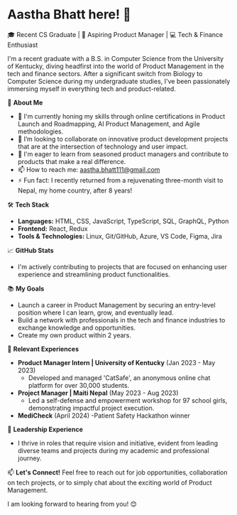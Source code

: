 # Aastha Bhatt here! 👋

🎓 Recent CS Graduate | 🌟 Aspiring Product Manager | 💻 Tech & Finance Enthusiast

I'm a recent graduate with a B.S. in Computer Science from the University of Kentucky, diving headfirst into the world of Product Management in the tech and finance sectors. After a significant switch from Biology to Computer Science during my undergraduate studies, I've been passionately immersing myself in everything tech and product-related.

🚀 **About Me**
- 🌱 I'm currently honing my skills through online certifications in Product Launch and Roadmapping, AI Product Management, and Agile methodologies.
- 👯 I’m looking to collaborate on innovative product development projects that are at the intersection of technology and user impact.
- 🤔 I'm eager to learn from seasoned product managers and contribute to products that make a real difference.
- 📫 How to reach me: [aastha.bhatt111@gmail.com](mailto:aastha.bhatt111@gmail.com)
- ⚡ Fun fact: I recently returned from a rejuvenating three-month visit to Nepal, my home country, after 8 years!

🛠 **Tech Stack**
- **Languages:** HTML, CSS, JavaScript, TypeScript, SQL, GraphQL, Python
- **Frontend:** React, Redux
- **Tools & Technologies:** Linux, Git/GitHub, Azure, VS Code, Figma, Jira

📈 **GitHub Stats**
- I'm actively contributing to projects that are focused on enhancing user experience and streamlining product functionalities.

📚 **My Goals**
- Launch a career in Product Management by securing an entry-level position where I can learn, grow, and eventually lead.
- Build a network with professionals in the tech and finance industries to exchange knowledge and opportunities.
- Create my own product within 2 years.

💼 **Relevant Experiences**
- **Product Manager Intern | University of Kentucky** (Jan 2023 - May 2023)
  - Developed and managed 'CatSafe', an anonymous online chat platform for over 30,000 students.
- **Project Manager | Maiti Nepal** (May 2023 - Aug 2023)
  - Led a self-defense and empowerment workshop for 97 school girls, demonstrating impactful project execution.
- **MediCheck** (April 2024) 
  -Patient Safety Hackathon winner 

🌟 **Leadership Experience**
- I thrive in roles that require vision and initiative, evident from leading diverse teams and projects during my academic and professional journey.

📫 **Let's Connect!**
Feel free to reach out for job opportunities, collaboration on tech projects, or to simply chat about the exciting world of Product Management.

I am looking forward to hearing from you! 😊
